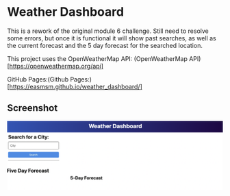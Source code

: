 # Weather Dashboard

This is a rework of the original module 6 challenge. Still need to resolve some errors, but once it is functional it will show past searches, as well as the current forecast and the 5 day forecast for the searched location. 

This project uses the OpenWeatherMap API:
(OpenWeatherMap API)[https://openweathermap.org/api]

GitHub Pages:(Github Pages:)[https://easmsm.github.io/weather_dashboard/]

## Screenshot
![Weather Dashboard Screenshot](./assets/images/WeatherDashboard.png)